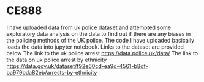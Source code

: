 # CE888
I have uploaded data from uk police dataset and attempted some exploratory data analysis on the data to find out if there are any biases in the policing methods of the UK police.
The code I have uploaded basically loads the data into jupyter notebook.
Links to the dataset are provided below
The link to the uk police arrest https://data.police.uk/data/
The link to the data on uk police arrest by ethnicity https://data.gov.uk/dataset/f92e60cd-ea9d-4561-b8df-ba979bda82eb/arrests-by-ethnicity
